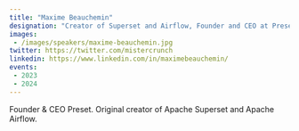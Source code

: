 ```yaml
---
title: "Maxime Beauchemin"
designation: "Creator of Superset and Airflow, Founder and CEO at Preset"
images:
 - /images/speakers/maxime-beauchemin.jpg
twitter: https://twitter.com/mistercrunch
linkedin: https://www.linkedin.com/in/maximebeauchemin/
events:
 - 2023
 - 2024
---
```


Founder & CEO Preset. Original creator of Apache Superset and Apache Airflow.

